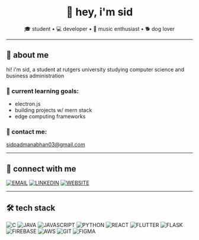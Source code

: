<h1 align="center">👋 hey, i'm sid</h1>

<p align="center">🎓 student • 💻 developer • 🎵 music enthusiast • 🐕 dog lover</p>

---

## 🧠 about me

hi! i'm sid, a student at rutgers university studying computer science and business administration

### 🎯 current learning goals:
- electron.js 
- building projects w/ mern stack 
- edge computing frameworks

### 📧 contact me:
sidpadmanabhan03@gmail.com

---

## 💬 connect with me

[![EMAIL](https://img.shields.io/badge/Email-D14836?style=for-the-badge&logo=gmail&logoColor=white)](mailto:sidpadmanabhan03@gmail.com)
[![LINKEDIN](https://img.shields.io/badge/LinkedIn-0077B5?style=for-the-badge&logo=linkedin&logoColor=white)](http://www.linkedin.com/in/sid-padmanabhan-84a978289)
[![WEBSITE](https://img.shields.io/badge/Website-FF7139?style=for-the-badge&logo=firefox&logoColor=white)](https://sidpadmanabhan.netlify.app/)

---

## 🛠️ tech stack

![C](https://img.shields.io/badge/C-00599C?style=for-the-badge&logo=c&logoColor=white)
![JAVA](https://img.shields.io/badge/Java-ED8B00?style=for-the-badge&logo=java&logoColor=white)
![JAVASCRIPT](https://img.shields.io/badge/JavaScript-F7DF1E?style=for-the-badge&logo=javascript&logoColor=black)
![PYTHON](https://img.shields.io/badge/Python-3776AB?style=for-the-badge&logo=python&logoColor=white)
![REACT](https://img.shields.io/badge/React-20232A?style=for-the-badge&logo=react&logoColor=61DAFB)
![FLUTTER](https://img.shields.io/badge/Flutter-02569B?style=for-the-badge&logo=flutter&logoColor=white)
![FLASK](https://img.shields.io/badge/Flask-000000?style=for-the-badge&logo=flask&logoColor=white)
![FIREBASE](https://img.shields.io/badge/Firebase-FFCA28?style=for-the-badge&logo=firebase&logoColor=black)
![AWS](https://img.shields.io/badge/Amazon_AWS-232F3E?style=for-the-badge&logo=amazon-aws&logoColor=white)
![GIT](https://img.shields.io/badge/Git-F05032?style=for-the-badge&logo=git&logoColor=white)
![FIGMA](https://img.shields.io/badge/Figma-F24E1E?style=for-the-badge&logo=figma&logoColor=white)
